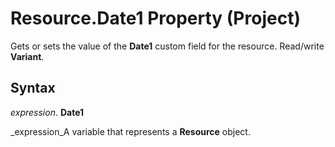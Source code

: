 
# Resource.Date1 Property (Project)

Gets or sets the value of the  **Date1** custom field for the resource. Read/write **Variant**.


## Syntax

 _expression_. **Date1**

 _expression_A variable that represents a  **Resource** object.


